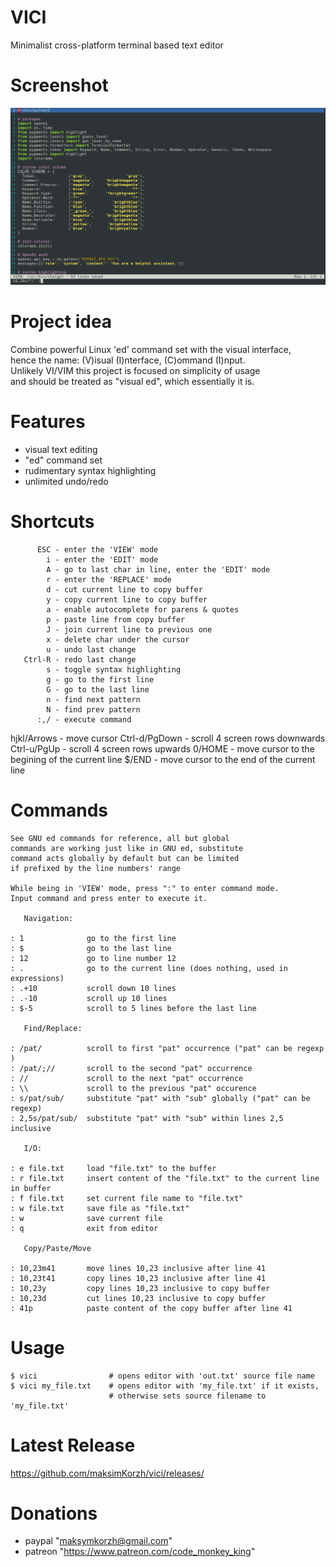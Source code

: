 # VICI
Minimalist cross-platform terminal based text editor

# Screenshot
![IMAGE ALT TEXT HERE](https://raw.githubusercontent.com/maksimKorzh/vici/main/assets/vici.png)

# Project idea
Combine powerful Linux 'ed' command set with the visual interface,<br>
hence the name: (V)isual (I)nterface, (C)ommand (I)nput.<br>
Unlikely VI/VIM this project is focused on simplicity of usage<br>
and should be treated as "visual ed", which essentially it is.

# Features
 - visual text editing
 - "ed" command set
 - rudimentary syntax highlighting
 - unlimited undo/redo

# Shortcuts
          ESC - enter the 'VIEW' mode
            i - enter the 'EDIT' mode
            A - go to last char in line, enter the 'EDIT' mode
            r - enter the 'REPLACE' mode
            d - cut current line to copy buffer
            y - copy current line to copy buffer
            a - enable autocomplete for parens & quotes
            p - paste line from copy buffer
            J - join current line to previous one
            x - delete char under the cursor
            u - undo last change
       Ctrl-R - redo last change
            s - toggle syntax highlighting
            g - go to the first line
            G - go to the last line
            n - find next pattern
            N - find prev pattern
          :,/ - execute command
  hjkl/Arrows - move cursor
Ctrl-d/PgDown - scroll 4 screen rows downwards
  Ctrl-u/PgUp - scroll 4 screen rows upwards
       0/HOME - move cursor to the begining of the current line
        $/END - move cursor to the end of the current line

# Commands
    See GNU ed commands for reference, all but global
    commands are working just like in GNU ed, substitute
    command acts globally by default but can be limited
    if prefixed by the line numbers' range

    While being in 'VIEW' mode, press ":" to enter command mode.
    Input command and press enter to execute it.

       Navigation:

    : 1              go to the first line
    : $              go to the last line
    : 12             go to line number 12
    : .              go to the current line (does nothing, used in expressions)
    : .+10           scroll down 10 lines
    : .-10           scroll up 10 lines
    : $-5            scroll to 5 lines before the last line

       Find/Replace:

    : /pat/          scroll to first "pat" occurrence ("pat" can be regexp )
    : /pat/;//       scroll to the second "pat" occurrence
    : //             scroll to the next "pat" occurrence
    : \\             scroll to the previous "pat" occurence
    : s/pat/sub/     substitute "pat" with "sub" globally ("pat" can be regexp)
    : 2,5s/pat/sub/  substitute "pat" with "sub" within lines 2,5 inclusive

       I/O:

    : e file.txt     load "file.txt" to the buffer
    : r file.txt     insert content of the "file.txt" to the current line in buffer
    : f file.txt     set current file name to "file.txt"
    : w file.txt     save file as "file.txt"
    : w              save current file
    : q              exit from editor

       Copy/Paste/Move

    : 10,23m41       move lines 10,23 inclusive after line 41
    : 10,23t41       copy lines 10,23 inclusive after line 41
    : 10,23y         copy lines 10,23 inclusive to copy buffer
    : 10,23d         cut lines 10,23 inclusive to copy buffer
    : 41p            paste content of the copy buffer after line 41

# Usage
    $ vici                # opens editor with 'out.txt' source file name
    $ vici my_file.txt    # opens editor with 'my_file.txt' if it exists,
                          # otherwise sets source filename to 'my_file.txt'

# Latest Release
https://github.com/maksimKorzh/vici/releases/

# Donations
 - paypal "maksymkorzh@gmail.com"
 - patreon "https://www.patreon.com/code_monkey_king"

